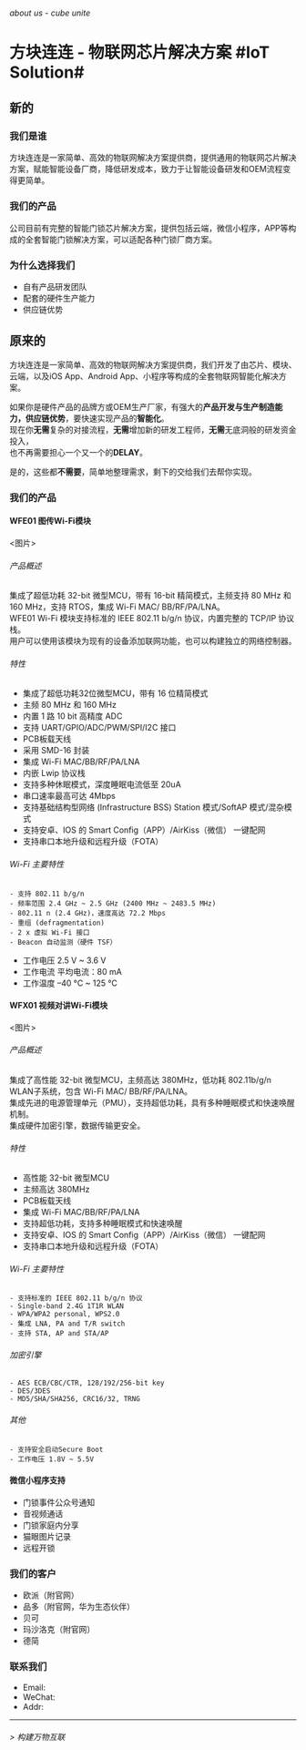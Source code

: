 ###### about us - cube unite

# 方块连连 - 物联网芯片解决方案 #IoT Solution#

## 新的
### 我们是谁
方块连连是一家简单、高效的物联网解决方案提供商，提供通用的物联网芯片解决方案，赋能智能设备厂商，降低研发成本，致力于让智能设备研发和OEM流程变得更简单。

### 我们的产品
公司目前有完整的智能门锁芯片解决方案，提供包括云端，微信小程序，APP等构成的全套智能门锁解决方案，可以适配各种门锁厂商方案。

### 为什么选择我们
+ 自有产品研发团队
+ 配套的硬件生产能力
+ 供应链优势

## 原来的
方块连连是一家简单、高效的物联网解决方案提供商，我们开发了由芯片、模块、云端，以及iOS App、Android App、小程序等构成的全套物联网智能化解决方案。


如果你是硬件产品的品牌方或OEM生产厂家，有强大的**产品开发与生产制造能力，供应链优势**，要快速实现产品的**智能化**。  
现在你**无需**复杂的对接流程，**无需**增加新的研发工程师，**无需**无底洞般的研发资金投入，  
也不再需要担心一个又一个的**DELAY**。

是的，这些都**不需要**，简单地整理需求，剩下的交给我们去帮你实现。


### 我们的产品

#### WFE01 图传Wi-Fi模块
<图片>

###### 产品概述
集成了超低功耗 32-bit 微型MCU，带有 16-bit 精简模式，主频支持 80 MHz 和 160 MHz，支持 RTOS，集成 Wi-Fi MAC/ BB/RF/PA/LNA。  
WFE01 Wi-Fi 模块支持标准的 IEEE 802.11 b/g/n 协议，内置完整的 TCP/IP 协议栈。  
用户可以使用该模块为现有的设备添加联网功能，也可以构建独立的网络控制器。  

###### 特性
- 集成了超低功耗32位微型MCU，带有 16 位精简模式
- 主频 80 MHz 和 160 MHz
- 内置 1 路 10 bit 高精度 ADC
- 支持 UART/GPIO/ADC/PWM/SPI/I2C 接口
- PCB板载天线
- 采用 SMD-16 封装
- 集成 Wi-Fi MAC/BB/RF/PA/LNA
- 内嵌 Lwip 协议栈
- 支持多种休眠模式，深度睡眠电流低至 20uA
- 串口速率最高可达 4Mbps
- ⽀持基础结构型⽹络 (Infrastructure BSS) Station 模式/SoftAP 模式/混杂模式
- 支持安卓、IOS 的 Smart Config（APP）/AirKiss（微信） 一键配网
- 支持串口本地升级和远程升级（FOTA）

###### Wi-Fi 主要特性
    - ⽀持 802.11 b/g/n
    - 频率范围 2.4 GHz ~ 2.5 GHz (2400 MHz ~ 2483.5 MHz)
    - 802.11 n (2.4 GHz)，速度⾼达 72.2 Mbps 
    - 重组 (defragmentation) 
    - 2 x 虚拟 Wi-Fi 接⼝
    - Beacon ⾃动监测（硬件 TSF）

- ⼯作电压 2.5 V ~ 3.6 V
- ⼯作电流 平均电流：80 mA
- ⼯作温度 –40 °C ~ 125 °C



#### WFX01 视频对讲Wi-Fi模块
<图片>

###### 产品概述
集成了高性能 32-bit 微型MCU，主频高达 380MHz，低功耗 802.11b/g/n WLAN子系统，包含 Wi-Fi MAC/ BB/RF/PA/LNA。  
集成先进的电源管理单元（PMU），支持超低功耗，具有多种睡眠模式和快速唤醒机制。  
集成硬件加密引擎，数据传输更安全。  

###### 特性
- 高性能 32-bit 微型MCU
- 主频高达 380MHz
- PCB板载天线
- 集成 Wi-Fi MAC/BB/RF/PA/LNA
- 支持超低功耗，支持多种睡眠模式和快速唤醒
- 支持安卓、IOS 的 Smart Config（APP）/AirKiss（微信） 一键配网
- 支持串口本地升级和远程升级（FOTA）

###### Wi-Fi 主要特性
    - ⽀持标准的 IEEE 802.11 b/g/n 协议
    - Single-band 2.4G 1T1R WLAN
    - WPA/WPA2 personal, WPS2.0
    - 集成 LNA, PA and T/R switch
    - 支持 STA, AP and STA/AP

###### 加密引擎
    - AES ECB/CBC/CTR, 128/192/256-bit key
    - DES/3DES
    - MD5/SHA/SHA256, CRC16/32, TRNG

###### 其他
    - 支持安全启动Secure Boot
    - 工作电压 1.8V ~ 5.5V



#### 微信小程序支持
  - 门锁事件公众号通知
  - 音视频通话
  - 门锁家庭内分享
  - 猫眼图片记录
  - 远程开锁


### 我们的客户
- 欧派（附官网）
- 品多（附官网，华为生态伙伴）
- 贝可
- 玛沙洛克（附官网）
- 德简

### 联系我们
- Email:
- WeChat:
- Addr:

---

###### > 构建万物互联
